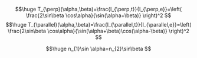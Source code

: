 $$\huge
T_{\perp}(\alpha,\beta)=\frac{I_{\perp,t}}{I_{\perp,e}}=\left( \frac{2\sin\beta \cos\alpha}{\sin(\alpha+\beta)} \right)^2
$$
$$\huge
T_{\parallel}(\alpha,\beta)=\frac{I_{\parallel,t}}{I_{\parallel,e}}=\left( \frac{2\sin\beta \cos\alpha}{\sin(\alpha+\beta)\cos(\alpha-\beta)} \right)^2
$$

$$\huge
n_{1}\sin \alpha=n_{2}\sin\beta
$$
